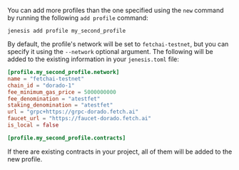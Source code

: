You can add more profiles than the one specified using the ```new``` command by running the following ```add profile``` command:

```
jenesis add profile my_second_profile
```
By default, the profile's network will be set to `fetchai-testnet`, but you can specify it using the `--network` optional argument. The following will be added to the existing information in your `jenesis.toml` file:

```toml
[profile.my_second_profile.network]
name = "fetchai-testnet"
chain_id = "dorado-1"
fee_minimum_gas_price = 5000000000
fee_denomination = "atestfet"
staking_denomination = "atestfet"
url = "grpc+https://grpc-dorado.fetch.ai"
faucet_url = "https://faucet-dorado.fetch.ai"
is_local = false

[profile.my_second_profile.contracts]
```
If there are existing contracts in your project, all of them will be added to the new profile.